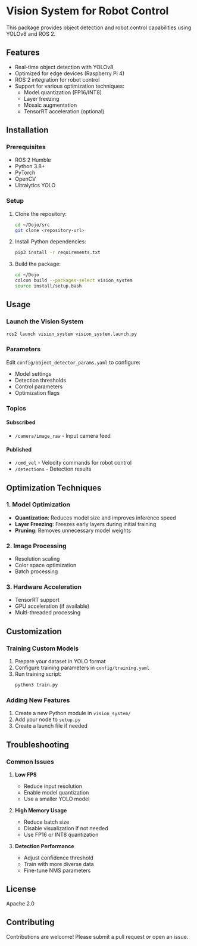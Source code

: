 # Vision System for Robot Control

This package provides object detection and robot control capabilities using YOLOv8 and ROS 2.

## Features

- Real-time object detection with YOLOv8
- Optimized for edge devices (Raspberry Pi 4)
- ROS 2 integration for robot control
- Support for various optimization techniques:
  - Model quantization (FP16/INT8)
  - Layer freezing
  - Mosaic augmentation
  - TensorRT acceleration (optional)

## Installation

### Prerequisites
- ROS 2 Humble
- Python 3.8+
- PyTorch
- OpenCV
- Ultralytics YOLO

### Setup

1. Clone the repository:
   ```bash
   cd ~/Dojo/src
   git clone <repository-url>
   ```

2. Install Python dependencies:
   ```bash
   pip3 install -r requirements.txt
   ```

3. Build the package:
   ```bash
   cd ~/Dojo
   colcon build --packages-select vision_system
   source install/setup.bash
   ```

## Usage

### Launch the Vision System
```bash
ros2 launch vision_system vision_system.launch.py
```

### Parameters

Edit `config/object_detector_params.yaml` to configure:
- Model settings
- Detection thresholds
- Control parameters
- Optimization flags

### Topics

#### Subscribed
- `/camera/image_raw` - Input camera feed

#### Published
- `/cmd_vel` - Velocity commands for robot control
- `/detections` - Detection results

## Optimization Techniques

### 1. Model Optimization
- **Quantization**: Reduces model size and improves inference speed
- **Layer Freezing**: Freezes early layers during initial training
- **Pruning**: Removes unnecessary model weights

### 2. Image Processing
- Resolution scaling
- Color space optimization
- Batch processing

### 3. Hardware Acceleration
- TensorRT support
- GPU acceleration (if available)
- Multi-threaded processing

## Customization

### Training Custom Models
1. Prepare your dataset in YOLO format
2. Configure training parameters in `config/training.yaml`
3. Run training script:
   ```bash
   python3 train.py
   ```

### Adding New Features
1. Create a new Python module in `vision_system/`
2. Add your node to `setup.py`
3. Create a launch file if needed

## Troubleshooting

### Common Issues
1. **Low FPS**
   - Reduce input resolution
   - Enable model quantization
   - Use a smaller YOLO model

2. **High Memory Usage**
   - Reduce batch size
   - Disable visualization if not needed
   - Use FP16 or INT8 quantization

3. **Detection Performance**
   - Adjust confidence threshold
   - Train with more diverse data
   - Fine-tune NMS parameters

## License

Apache 2.0

## Contributing

Contributions are welcome! Please submit a pull request or open an issue.
